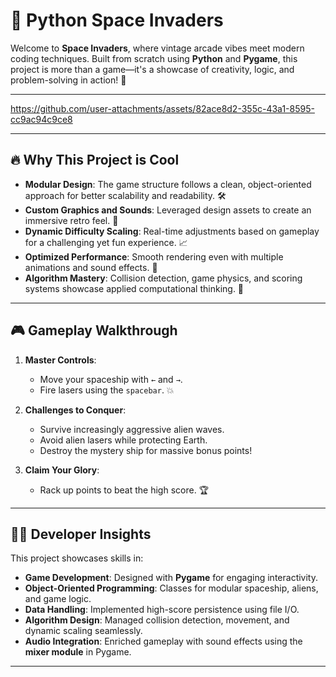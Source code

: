 # 🚀 Python Space Invaders  

Welcome to **Space Invaders**, where vintage arcade vibes meet modern coding techniques. Built from scratch using **Python** and **Pygame**, this project is more than a game—it's a showcase of creativity, logic, and problem-solving in action! 🌟  

---

https://github.com/user-attachments/assets/82ace8d2-355c-43a1-8595-cc9ac94c9ce8

---
## 🔥 Why This Project is Cool  

- **Modular Design**: The game structure follows a clean, object-oriented approach for better scalability and readability. 🛠️  
- **Custom Graphics and Sounds**: Leveraged design assets to create an immersive retro feel. 🎨  
- **Dynamic Difficulty Scaling**: Real-time adjustments based on gameplay for a challenging yet fun experience. 📈  
- **Optimized Performance**: Smooth rendering even with multiple animations and sound effects. 🚀  
- **Algorithm Mastery**: Collision detection, game physics, and scoring systems showcase applied computational thinking. 🤖  

---
## 🎮 Gameplay Walkthrough  

1. **Master Controls**:
   - Move your spaceship with `←` and `→`.  
   - Fire lasers using the `spacebar`. 💥  

2. **Challenges to Conquer**:  
   - Survive increasingly aggressive alien waves.  
   - Avoid alien lasers while protecting Earth.  
   - Destroy the mystery ship for massive bonus points!  

3. **Claim Your Glory**:  
   - Rack up points to beat the high score. 🏆  

---

## 🧑‍💻 Developer Insights  

This project showcases skills in:  
- **Game Development**: Designed with **Pygame** for engaging interactivity.  
- **Object-Oriented Programming**: Classes for modular spaceship, aliens, and game logic.  
- **Data Handling**: Implemented high-score persistence using file I/O.  
- **Algorithm Design**: Managed collision detection, movement, and dynamic scaling seamlessly.  
- **Audio Integration**: Enriched gameplay with sound effects using the **mixer module** in Pygame.  

---
